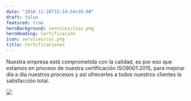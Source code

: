 ```yaml
---
date: "2018-11-28T15:14:54+10:00"
draft: false
featured: true
heroBackground: services/iiso.png
heroHeading: Certificación
icon: services/cal.png
title: Certificaciones 
---
```


Nuestra empresa está comprometida con la calidad, es por eso que estamos en proceso de nuestra certificación ISO9001:2015, para mejorar día a día nuestros procesos y así ofrecerles a todos nuestros clientes la satisfacción total.

![](/images/iso.png)
